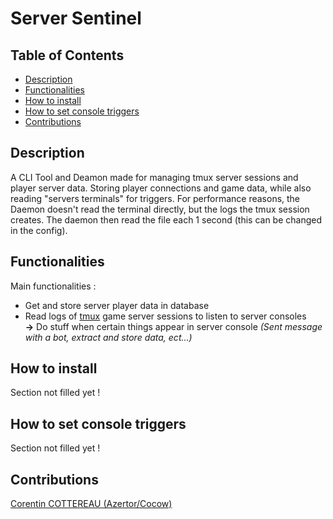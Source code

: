 # Server Sentinel

## Table of Contents

- [Description](#Goals)
- [Functionalities](#Functionalities)
- [How to install](#How to install)
- [How to set console triggers](#How to set console triggers)
- [Contributions](#Contributions)

## Description

A CLI Tool and Deamon made for managing tmux server sessions and player server data. Storing player connections and game data, while also reading "servers terminals" for triggers.
For performance reasons, the Daemon doesn't read the terminal directly, but the logs the tmux session creates. The daemon then read the file each 1 second (this can be changed in the config).

## Functionalities

Main functionalities :
- Get and store server player data in database
- Read logs of [tmux](https://doc.ubuntu-fr.org/tmux) game server sessions to listen to server consoles<br>**->** Do stuff when certain things appear in server console *(Sent message with a bot, extract and store data, ect...)*

## How to install

Section not filled yet !

## How to set console triggers

Section not filled yet !

## Contributions

[Corentin COTTEREAU (Azertor/Cocow)](https://github.com/Corentin-cott)
